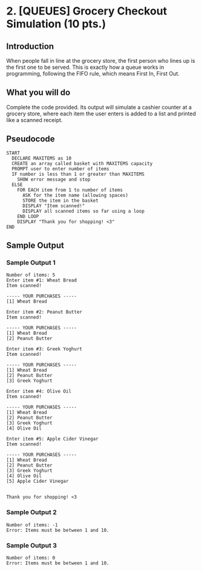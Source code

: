 # 2. [QUEUES] Grocery Checkout Simulation (10 pts.)

## Introduction
When people fall in line at the grocery store, the first person who lines up is the first one to be served. This is exactly how a queue works in programming, following the FIFO rule, which means First In, First Out.

## What you will do
Complete the code provided. Its output will simulate a cashier counter at a grocery store, where each item the user enters is added to a list and printed like a scanned receipt.

## Pseudocode
```
START
  DECLARE MAXITEMS as 10
  CREATE an array called basket with MAXITEMS capacity
  PROMPT user to enter number of items
  IF number is less than 1 or greater than MAXITEMS
    SHOW error message and stop
  ELSE
    FOR EACH item from 1 to number of items
      ASK for the item name (allowing spaces)
      STORE the item in the basket
      DISPLAY "Item scanned!"
      DISPLAY all scanned items so far using a loop
    END LOOP
    DISPLAY "Thank you for shopping! <3"
END
```
## Sample Output
### Sample Output 1
```
Number of items: 5
Enter item #1: Wheat Bread
Item scanned!

----- YOUR PURCHASES -----
[1] Wheat Bread

Enter item #2: Peanut Butter
Item scanned!

----- YOUR PURCHASES -----
[1] Wheat Bread
[2] Peanut Butter

Enter item #3: Greek Yoghurt
Item scanned!

----- YOUR PURCHASES -----
[1] Wheat Bread
[2] Peanut Butter
[3] Greek Yoghurt

Enter item #4: Olive Oil
Item scanned!

----- YOUR PURCHASES -----
[1] Wheat Bread
[2] Peanut Butter
[3] Greek Yoghurt
[4] Olive Oil

Enter item #5: Apple Cider Vinegar
Item scanned!

----- YOUR PURCHASES -----
[1] Wheat Bread
[2] Peanut Butter
[3] Greek Yoghurt
[4] Olive Oil
[5] Apple Cider Vinegar


Thank you for shopping! <3
```

### Sample Output 2
```
Number of items: -1
Error: Items must be between 1 and 10.
```
### Sample Output 3
```
Number of items: 0
Error: Items must be between 1 and 10.
```
